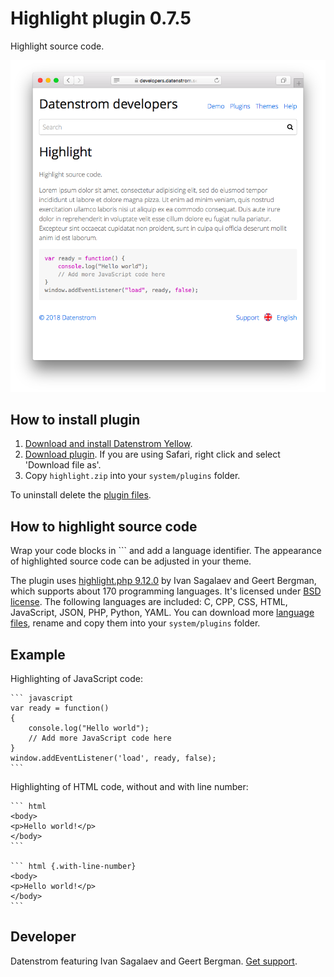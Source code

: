 Highlight plugin 0.7.5
======================
Highlight source code.

<p align="center"><img src="highlight-screenshot.png?raw=true" alt="Screenshot"></p>

## How to install plugin

1. [Download and install Datenstrom Yellow](https://github.com/datenstrom/yellow/).
2. [Download plugin](https://github.com/datenstrom/yellow-plugins/raw/master/zip/highlight.zip). If you are using Safari, right click and select 'Download file as'.
3. Copy `highlight.zip` into your `system/plugins` folder.

To uninstall delete the [plugin files](update.ini).

## How to highlight source code

Wrap your code blocks in \`\`\` and add a language identifier. The appearance of highlighted source code can be adjusted in your theme.

The plugin uses [highlight.php 9.12.0](https://github.com/scrivo/highlight.php) by Ivan Sagalaev and Geert Bergman, which supports about 170 programming languages. It's licensed under [BSD license](https://opensource.org/licenses/BSD-3-Clause). The following languages are included: C, CPP, CSS, HTML, JavaScript, JSON, PHP, Python, YAML. You can download more [language files](https://github.com/scrivo/highlight.php/tree/master/Highlight/languages), rename and copy them into your `system/plugins` folder.

## Example

Highlighting of JavaScript code:

    ``` javascript
    var ready = function() 
    {
        console.log("Hello world");
        // Add more JavaScript code here
    }
    window.addEventListener('load', ready, false);
    ```

Highlighting of HTML code, without and with line number:
    
    ``` html
    <body>
    <p>Hello world!</p>
    </body>
    ```

    ``` html {.with-line-number}
    <body>
    <p>Hello world!</p>
    </body>
    ```

## Developer

Datenstrom featuring Ivan Sagalaev and Geert Bergman. [Get support](https://developers.datenstrom.se/help/support).

